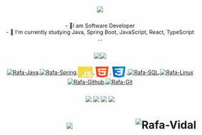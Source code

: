 <h1 align="center">
<img src="https://readme-typing-svg.herokuapp.com/?font=Righteous&size=35&center=true&vCenter=true&width=500&height=70&duration=4000&lines=Olá!+👋;+Me+chamo+Caio+Vidal+!;" />
</h1>


<div  align="center" >
  - 🔭I am Software Developer 
  <br>
- 🌱 I'm currently studying Java, Spring Boot, JavaScript, React, TypeScript ...
</div>


## 

<div align="center"  >
  
<a href="https://beacons.ai/CaioVidalDev ">
<img height="180em" src="https://github-readme-stats.vercel.app/api?username=CaioVidalDev&show_icons=true&theme=dracula&include_all_commits=true&count_private=true"/><img height="180em" src="https://github-readme-stats.vercel.app/api/top-langs/?username=CaioVidalDev&layout=compact&langs_count=16&theme=dracula"/>
</div>

<div align="center" style="display: inline_block"><br>
  <img align="center" alt="Rafa-Java" height="30" width="40" src="https://cdn.jsdelivr.net/gh/devicons/devicon@latest/icons/java/java-original.svg">
  <img align="center" alt="Rafa-Spring" height="30" width="40" src="https://cdn.jsdelivr.net/gh/devicons/devicon@latest/icons/spring/spring-original.svg">
  <img align="center" alt="Rafa-Js" height="30" width="40" src="https://raw.githubusercontent.com/devicons/devicon/master/icons/javascript/javascript-plain.svg">
  <img align="center" alt="Rafa-HTML" height="30" width="40" src="https://raw.githubusercontent.com/devicons/devicon/master/icons/html5/html5-original.svg">
  <img align="center" alt="Rafa-CSS" height="30" width="40" src="https://raw.githubusercontent.com/devicons/devicon/master/icons/css3/css3-original.svg">
  <img align="center" alt="Rafa-SQL" height="30" width="40" src="https://cdn.jsdelivr.net/gh/devicons/devicon@latest/icons/sqldeveloper/sqldeveloper-plain.svg">
  <img align="center" alt="Rafa-Linux" height="30" width="40" src="https://cdn.jsdelivr.net/gh/devicons/devicon@latest/icons/linux/linux-original.svg">
  <img align="center" alt="Rafa-Github" height="30" width="40" src="https://cdn.jsdelivr.net/gh/devicons/devicon@latest/icons/github/github-original.svg">
  <img align="center" alt="Rafa-Git" height="30" width="40" src="https://cdn.jsdelivr.net/gh/devicons/devicon@latest/icons/git/git-original.svg">


</div>

##
  
<div align="center" > 
<a href="https://www.linkedin.com/in/caio-nobre-vidal-silva-23669b270?utm_source=share&utm_campaign=share_via&utm_content=profile&utm_medium=ios_app" target="_blank"><img src="https://img.shields.io/badge/-LinkedIn-%230077B5?style=for-the-badge&logo=linkedin&logoColor=white" target="_blank"></a> 
  <a href="https://instagram.com/vidauuu__" target="_blank"><img src="https://img.shields.io/badge/-Instagram-%23E4405F?style=for-the-badge&logo=instagram&logoColor=white" target="_blank"></a>
  <a href = "mailto:caiovidal.dev@gmail.com"><img src="https://img.shields.io/badge/-Gmail-%23333?style=for-the-badge&logo=gmail&logoColor=white" target="_blank"></a>
  <a href = "https://github.com/CaioVidalDev"><img src="https://img.shields.io/badge/GitHub-100000?style=for-the-badge&logo=github&logoColor=white" target="_blank"></a>
</div>

##

<h1 align="center">
<img src="https://readme-typing-svg.herokuapp.com/?font=Righteous&size=35&center=true&vCenter=true&width=500&height=70&duration=4000&lines=obrigado+pela+atenção!;" />
  <img align="right" alt="Rafa-Vidal" src="https://cdn.discordapp.com/attachments/853837473880997948/1235817843719798825/picasion.com_63b718f1db06db520c73fb0c5181873d.gif?ex=6635c08e&is=66346f0e&hm=992dab73dcc86845dbc4e6eb88381a8ef0a361c04059ce670b8fa0520e50773d&.gif">
</h1>

